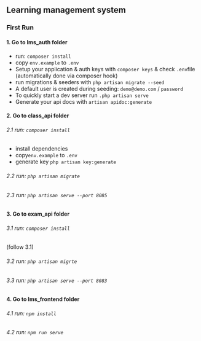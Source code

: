 ## Learning management system 

### First Run

#### 1. Go to lms_auth folder
- run: `composer install`
- copy `env.example` to `.env`
- Setup your application & auth keys with `composer keys` & check `.env`file (automatically done via composer hook)
- run migrations & seeders with `php artisan migrate --seed`
- A default user is created during seeding: `demo@demo.com` / `password`
- To quickly start a dev server run `.php artisan serve`
- Generate your api docs with `artisan apidoc:generate`



#### 2. Go to class_api folder
###### 2.1  run: `composer install`
- install dependencies
- copy`env.example` to `.env`
- generate key `php artisan key:generate`

###### 2.2  run: `php artisan migrate`
###### 2.3  run: `php artisan serve --port 8085`


#### 3. Go to exam_api folder
###### 3.1  run: `composer install`
(follow 3.1)
###### 3.2  run: `php artisan migrte`
###### 3.3  run: `php artisan serve --port 8083`


#### 4. Go to lms_frontend folder
###### 4.1  run: `npm install`
###### 4.2  run: `npm run serve`

